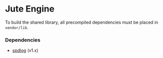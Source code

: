 # Jute Engine

To build the shared library, all precompiled dependencies must be placed in `vendor/lib`.

### Dependencies

- [spdlog](https://github.com/gabime/spdlog) (v1.x)